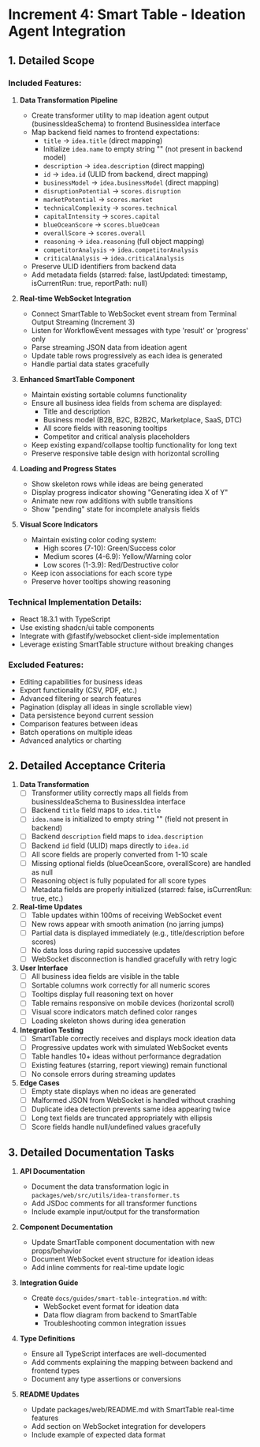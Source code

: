 # Increment 4: Smart Table - Ideation Agent Integration

## 1. Detailed Scope

### Included Features:

1. **Data Transformation Pipeline**
   - Create transformer utility to map ideation agent output (businessIdeaSchema) to frontend BusinessIdea interface
   - Map backend field names to frontend expectations:
     - `title` → `idea.title` (direct mapping)
     - Initialize `idea.name` to empty string "" (not present in backend model)
     - `description` → `idea.description` (direct mapping)
     - `id` → `idea.id` (ULID from backend, direct mapping)
     - `businessModel` → `idea.businessModel` (direct mapping)
     - `disruptionPotential` → `scores.disruption`
     - `marketPotential` → `scores.market`
     - `technicalComplexity` → `scores.technical`
     - `capitalIntensity` → `scores.capital`
     - `blueOceanScore` → `scores.blueOcean`
     - `overallScore` → `scores.overall`
     - `reasoning` → `idea.reasoning` (full object mapping)
     - `competitorAnalysis` → `idea.competitorAnalysis`
     - `criticalAnalysis` → `idea.criticalAnalysis`
   - Preserve ULID identifiers from backend data
   - Add metadata fields (starred: false, lastUpdated: timestamp, isCurrentRun: true, reportPath: null)

2. **Real-time WebSocket Integration**
   - Connect SmartTable to WebSocket event stream from Terminal Output Streaming (Increment 3)
   - Listen for WorkflowEvent messages with type 'result' or 'progress' only
   - Parse streaming JSON data from ideation agent
   - Update table rows progressively as each idea is generated
   - Handle partial data states gracefully

3. **Enhanced SmartTable Component**
   - Maintain existing sortable columns functionality
   - Ensure all business idea fields from schema are displayed:
     - Title and description
     - Business model (B2B, B2C, B2B2C, Marketplace, SaaS, DTC)
     - All score fields with reasoning tooltips
     - Competitor and critical analysis placeholders
   - Keep existing expand/collapse tooltip functionality for long text
   - Preserve responsive table design with horizontal scrolling

4. **Loading and Progress States**
   - Show skeleton rows while ideas are being generated
   - Display progress indicator showing "Generating idea X of Y"
   - Animate new row additions with subtle transitions
   - Show "pending" state for incomplete analysis fields

5. **Visual Score Indicators**
   - Maintain existing color coding system:
     - High scores (7-10): Green/Success color
     - Medium scores (4-6.9): Yellow/Warning color
     - Low scores (1-3.9): Red/Destructive color
   - Keep icon associations for each score type
   - Preserve hover tooltips showing reasoning

### Technical Implementation Details:
- React 18.3.1 with TypeScript
- Use existing shadcn/ui table components
- Integrate with @fastify/websocket client-side implementation
- Leverage existing SmartTable structure without breaking changes

### Excluded Features:
- Editing capabilities for business ideas
- Export functionality (CSV, PDF, etc.)
- Advanced filtering or search features
- Pagination (display all ideas in single scrollable view)
- Data persistence beyond current session
- Comparison features between ideas
- Batch operations on multiple ideas
- Advanced analytics or charting

## 2. Detailed Acceptance Criteria

1. **Data Transformation**
   - [ ] Transformer utility correctly maps all fields from businessIdeaSchema to BusinessIdea interface
   - [ ] Backend `title` field maps to `idea.title`
   - [ ] `idea.name` is initialized to empty string "" (field not present in backend)
   - [ ] Backend `description` field maps to `idea.description`
   - [ ] Backend `id` field (ULID) maps directly to `idea.id`
   - [ ] All score fields are properly converted from 1-10 scale
   - [ ] Missing optional fields (blueOceanScore, overallScore) are handled as null
   - [ ] Reasoning object is fully populated for all score types
   - [ ] Metadata fields are properly initialized (starred: false, isCurrentRun: true, etc.)

2. **Real-time Updates**
   - [ ] Table updates within 100ms of receiving WebSocket event
   - [ ] New rows appear with smooth animation (no jarring jumps)
   - [ ] Partial data is displayed immediately (e.g., title/description before scores)
   - [ ] No data loss during rapid successive updates
   - [ ] WebSocket disconnection is handled gracefully with retry logic

3. **User Interface**
   - [ ] All business idea fields are visible in the table
   - [ ] Sortable columns work correctly for all numeric scores
   - [ ] Tooltips display full reasoning text on hover
   - [ ] Table remains responsive on mobile devices (horizontal scroll)
   - [ ] Visual score indicators match defined color ranges
   - [ ] Loading skeleton shows during idea generation

4. **Integration Testing**
   - [ ] SmartTable correctly receives and displays mock ideation data
   - [ ] Progressive updates work with simulated WebSocket events
   - [ ] Table handles 10+ ideas without performance degradation
   - [ ] Existing features (starring, report viewing) remain functional
   - [ ] No console errors during streaming updates

5. **Edge Cases**
   - [ ] Empty state displays when no ideas are generated
   - [ ] Malformed JSON from WebSocket is handled without crashing
   - [ ] Duplicate idea detection prevents same idea appearing twice
   - [ ] Long text fields are truncated appropriately with ellipsis
   - [ ] Score fields handle null/undefined values gracefully

## 3. Detailed Documentation Tasks

1. **API Documentation**
   - Document the data transformation logic in `packages/web/src/utils/idea-transformer.ts`
   - Add JSDoc comments for all transformer functions
   - Include example input/output for the transformation

2. **Component Documentation**
   - Update SmartTable component documentation with new props/behavior
   - Document WebSocket event structure for ideation ideas
   - Add inline comments for real-time update logic

3. **Integration Guide**
   - Create `docs/guides/smart-table-integration.md` with:
     - WebSocket event format for ideation data
     - Data flow diagram from backend to SmartTable
     - Troubleshooting common integration issues

4. **Type Definitions**
   - Ensure all TypeScript interfaces are well-documented
   - Add comments explaining the mapping between backend and frontend types
   - Document any type assertions or conversions

5. **README Updates**
   - Update packages/web/README.md with SmartTable real-time features
   - Add section on WebSocket integration for developers
   - Include example of expected data format